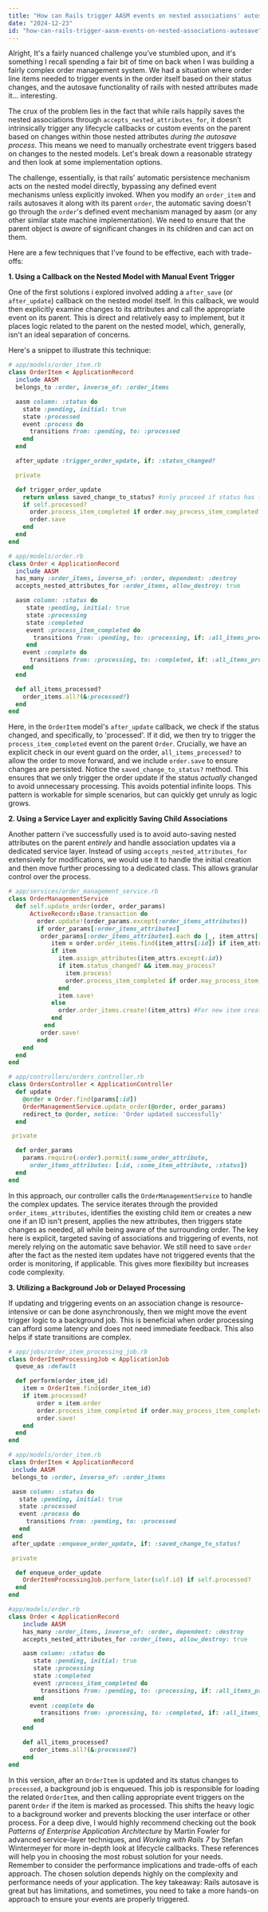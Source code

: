 ```yaml
---
title: "How can Rails trigger AASM events on nested associations' autosave?"
date: "2024-12-23"
id: "how-can-rails-trigger-aasm-events-on-nested-associations-autosave"
---
```


Alright,  It's a fairly nuanced challenge you’ve stumbled upon, and it's something I recall spending a fair bit of time on back when I was building a fairly complex order management system. We had a situation where order line items needed to trigger events in the order itself based on their status changes, and the autosave functionality of rails with nested attributes made it... interesting.

The crux of the problem lies in the fact that while rails happily saves the nested associations through `accepts_nested_attributes_for`, it doesn’t intrinsically trigger any lifecycle callbacks or custom events on the parent based on changes within those nested attributes *during the autosave process*. This means we need to manually orchestrate event triggers based on changes to the nested models. Let's break down a reasonable strategy and then look at some implementation options.

The challenge, essentially, is that rails' automatic persistence mechanism acts on the nested model directly, bypassing any defined event mechanisms unless explicitly invoked. When you modify an `order_item` and rails autosaves it along with its parent `order`, the automatic saving doesn't go through the `order`'s defined event mechanism managed by aasm (or any other similar state machine implementation). We need to ensure that the parent object is *aware* of significant changes in its children and can act on them.

Here are a few techniques that I've found to be effective, each with trade-offs:

**1. Using a Callback on the Nested Model with Manual Event Trigger**

One of the first solutions i explored involved adding a `after_save` (or `after_update`) callback on the nested model itself. In this callback, we would then explicitly examine changes to its attributes and call the appropriate event on its parent. This is direct and relatively easy to implement, but it places logic related to the parent on the nested model, which, generally, isn't an ideal separation of concerns.

Here's a snippet to illustrate this technique:

```ruby
# app/models/order_item.rb
class OrderItem < ApplicationRecord
  include AASM
  belongs_to :order, inverse_of: :order_items

  aasm column: :status do
    state :pending, initial: true
    state :processed
    event :process do
      transitions from: :pending, to: :processed
    end
  end

  after_update :trigger_order_update, if: :status_changed?

  private

  def trigger_order_update
    return unless saved_change_to_status? #only proceed if status has truly changed
    if self.processed?
      order.process_item_completed if order.may_process_item_completed?
      order.save
    end
  end
end

# app/models/order.rb
class Order < ApplicationRecord
  include AASM
  has_many :order_items, inverse_of: :order, dependent: :destroy
  accepts_nested_attributes_for :order_items, allow_destroy: true

  aasm column: :status do
     state :pending, initial: true
     state :processing
     state :completed
     event :process_item_completed do
       transitions from: :pending, to: :processing, if: :all_items_processed?
     end
    event :complete do
      transitions from: :processing, to: :completed, if: :all_items_processed?
    end
  end

  def all_items_processed?
    order_items.all?(&:processed?)
  end
end
```
Here, in the `OrderItem` model's `after_update` callback, we check if the status changed, and specifically, to 'processed'. If it did, we then try to trigger the `process_item_completed` event on the parent `Order`. Crucially, we have an explicit check in our event guard on the order, `all_items_processed?` to allow the order to move forward, and we include `order.save` to ensure changes are persisted. Notice the `saved_change_to_status?` method. This ensures that we only trigger the order update if the status *actually* changed to avoid unnecessary processing. This avoids potential infinite loops. This pattern is workable for simple scenarios, but can quickly get unruly as logic grows.

**2. Using a Service Layer and explicitly Saving Child Associations**

Another pattern i've successfully used is to avoid auto-saving nested attributes on the parent *entirely* and handle association updates via a dedicated service layer. Instead of using `accepts_nested_attributes_for` extensively for modifications, we would use it to handle the initial creation and then move further processing to a dedicated class. This allows granular control over the process.

```ruby
# app/services/order_management_service.rb
class OrderManagementService
  def self.update_order(order, order_params)
      ActiveRecord::Base.transaction do
        order.update!(order_params.except(:order_items_attributes))
        if order_params[:order_items_attributes]
         order_params[:order_items_attributes].each do |_, item_attrs|
            item = order.order_items.find(item_attrs[:id]) if item_attrs[:id].present?
            if item
              item.assign_attributes(item_attrs.except(:id))
              if item.status_changed? && item.may_process?
                item.process!
                order.process_item_completed if order.may_process_item_completed? && order.all_items_processed?
              end
              item.save!
            else
              order.order_items.create!(item_attrs) #For new item creation
            end
          end
         order.save!
        end
    end
  end
end

# app/controllers/orders_controller.rb
class OrdersController < ApplicationController
  def update
    @order = Order.find(params[:id])
    OrderManagementService.update_order(@order, order_params)
    redirect_to @order, notice: 'Order updated successfully'
  end

 private

  def order_params
    params.require(:order).permit(:some_order_attribute,
      order_items_attributes: [:id, :some_item_attribute, :status])
  end
end
```

In this approach, our controller calls the `OrderManagementService` to handle the complex updates. The service iterates through the provided `order_items_attributes`, identifies the existing child item or creates a new one if an ID isn't present, applies the new attributes, then triggers state changes as needed, all while being aware of the surrounding order. The key here is explicit, targeted saving of associations and triggering of events, not merely relying on the automatic save behavior. We still need to save `order` after the fact as the nested item updates have not triggered events that the order is monitoring, if applicable. This gives more flexibility but increases code complexity.

**3. Utilizing a Background Job or Delayed Processing**

If updating and triggering events on an association change is resource-intensive or can be done asynchronously, then we might move the event trigger logic to a background job. This is beneficial when order processing can afford some latency and does not need immediate feedback. This also helps if state transitions are complex.

```ruby
# app/jobs/order_item_processing_job.rb
class OrderItemProcessingJob < ApplicationJob
  queue_as :default

  def perform(order_item_id)
    item = OrderItem.find(order_item_id)
    if item.processed?
        order = item.order
        order.process_item_completed if order.may_process_item_completed? && order.all_items_processed?
        order.save!
    end
  end
end

# app/models/order_item.rb
class OrderItem < ApplicationRecord
 include AASM
 belongs_to :order, inverse_of: :order_items

 aasm column: :status do
   state :pending, initial: true
   state :processed
   event :process do
     transitions from: :pending, to: :processed
   end
 end
 after_update :enqueue_order_update, if: :saved_change_to_status?

 private

  def enqueue_order_update
    OrderItemProcessingJob.perform_later(self.id) if self.processed?
  end
end

#app/models/order.rb
class Order < ApplicationRecord
    include AASM
    has_many :order_items, inverse_of: :order, dependent: :destroy
    accepts_nested_attributes_for :order_items, allow_destroy: true

    aasm column: :status do
       state :pending, initial: true
       state :processing
       state :completed
       event :process_item_completed do
         transitions from: :pending, to: :processing, if: :all_items_processed?
       end
      event :complete do
         transitions from: :processing, to: :completed, if: :all_items_processed?
       end
    end

    def all_items_processed?
      order_items.all?(&:processed?)
    end
end
```

In this version, after an `OrderItem` is updated and its status changes to `processed`, a background job is enqueued. This job is responsible for loading the related `OrderItem`, and then calling appropriate event triggers on the parent `Order` if the item is marked as processed. This shifts the heavy logic to a background worker and prevents blocking the user interface or other process. For a deep dive, I would highly recommend checking out the book *Patterns of Enterprise Application Architecture* by Martin Fowler for advanced service-layer techniques, and *Working with Rails 7* by Stefan Wintermeyer for more in-depth look at lifecycle callbacks. These references will help you in choosing the most robust solution for your needs. Remember to consider the performance implications and trade-offs of each approach. The chosen solution depends highly on the complexity and performance needs of your application. The key takeaway: Rails autosave is great but has limitations, and sometimes, you need to take a more hands-on approach to ensure your events are properly triggered.
